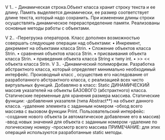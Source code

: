 V 1.*.* - Динамическая строка.Объект класса хранит строку текста и ее длину. 
Память выделяется динамически, ее размер соответствует длине текста, который надо сохранить.
При изменении длины строки осуществлять динамическое перераспределение памяти.
Реализованы основные методы работы с объектами.

V 2.*.* -Перегрузка операторов. 
Класс дополнен возможностью совершать следующие операции над объектами:
•	Инкремент, декремент на объектами класса Strin.
•	Сложение объектов класса Strin.
•	сравнения объектов класса Strin.
•	присваивания объекта класса Strin.
•	приведения объекта класса String к типу int.
•	>> << объекта класса Strin.
V 3.*.* -Динамический полиморфизм. 
Разработка абстрактного класса, который определяет минимально необходимый интерфейс. Производный класс , осуществив его наследование от разработанного абстрактного класса, с реализацией всех чисто виртуальных функций.
Добавляно в класс:
Static ДИНАМИЧЕСКИЙ массив указателей на объекты БАЗОВОГО (абстрактного) класса.
Статические переменные для хранения размера массива.
	Статические функции:
         -добавления указателя (типа Abstract**) на объект данного класса.
         -удаление элемента с заданным номером
         -обход всего массива с вызовом функции Print.
Пользовательский интерфейс:
-создание нового объекта (и автоматическое добавление его в массив)
-ввод новых значений для объекта с заданным номером
-удаление по логическому номеру
-просмотр всего массива
ПРИМЕЧАНИЕ: для этих операций используются разработанные static методы.
